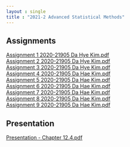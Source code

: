 ```yaml
---
layout : single
title : "2021-2 Advanced Statistical Methods"
---
```


## Assignments

[Assignment 1 2020-21905 Da Hye Kim.pdf](https://github.com/dahye6709/dahye6709.github.io/files/7812584/Assignment.1.2020-21905.Da.Hye.Kim.pdf)
\
[Assignment 2 2020-21905 Da Hye Kim.pdf](https://github.com/dahye6709/dahye6709.github.io/files/7812585/Assignment.2.2020-21905.Da.Hye.Kim.pdf)
\
[Assignment 3 2020-21905 Da Hye Kim.pdf](https://github.com/dahye6709/dahye6709.github.io/files/7812586/Assignment.3.2020-21905.Da.Hye.Kim.pdf)
\
[Assignment 4 2020-21905 Da Hae Kim.pdf](https://github.com/dahye6709/dahye6709.github.io/files/7812452/Assignment.4.2020-21905.Da.Hae.Kim.pdf)
\
[Assignment 5 2020-21905 Da Hae Kim.pdf](https://github.com/dahye6709/dahye6709.github.io/files/7812588/Assignment.5.2020-21905.Da.Hae.Kim.pdf)
\
[Assignment 6 2020-21905 Da Hae Kim.pdf](https://github.com/dahye6709/dahye6709.github.io/files/7812589/Assignment.6.2020-21905.Da.Hae.Kim.pdf)
\
[Assignment 7 2020-21905 Da Hae Kim.pdf](https://github.com/dahye6709/dahye6709.github.io/files/7812596/Assignment.7.2020-21905.Da.Hae.Kim.pdf)
\
[Assignment 8 2020-21905 Da Hae Kim.pdf](https://github.com/dahye6709/dahye6709.github.io/files/7812597/Assignment.8.2020-21905.Da.Hae.Kim.pdf)
\
[Assignment 9 2020-21905 Da Hae Kim.pdf](https://github.com/dahye6709/dahye6709.github.io/files/7812600/Assignment.9.2020-21905.Da.Hae.Kim.pdf)


## Presentation

[Presentation - Chapter 12.4.pdf](https://github.com/dahye6709/dahye6709.github.io/files/7812824/Dahae.Kim.-.Chapter.12.4.pdf)
